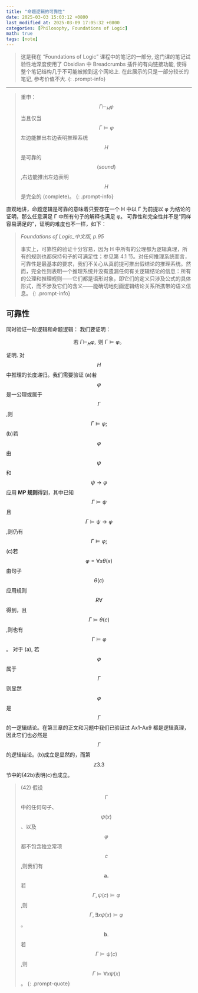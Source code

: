 ```yaml
---
title: "命题逻辑的可靠性"
date: 2025-03-03 15:03:12 +0800
last_modified_at: 2025-03-09 17:05:32 +0800
categories: [Philosophy, Foundations of Logic]
math: true
tags: [note]
---
```

>这是我在 “Foundations of Logic” 课程中的笔记的一部分, 这门课的笔记试验性地深度使用了 Obsidian 中 Breadcrumbs 插件的有向链接功能, 使得整个笔记结构几乎不可能被搬到这个网站上. 在此展示的只是一部分较长的笔记, 参考价值不大.
{: .prompt-info}

---


>重申：$$\Gamma\vdash_H\varphi$$当且仅当$$\Gamma\models\varphi$$
>左边能推出右边表明推理系统$$H$$是可靠的$$(sound)$$,右边能推出左边表明$$H$$是完全的 (complete)。
{: .prompt-info}

直观地讲，命题逻辑是可靠的意味着只要存在一个 H 中以 Γ 为前提以 φ 为结论的证明，那么任意满足 Γ 中所有句子的解释也满足 φ。
可靠性和完全性并不是“同样容易满足的”，证明的难度也不一样，如下：
>*Foundations of Logic_中文版, p.95*
>
>事实上，可靠性的验证十分容易，因为 H 中所有的公理都为逻辑真理，所有的规则也都保持句子的可满足性；参见第 4.1 节。对任何推理系统而言，可靠性是最基本的要求，我们不关心从真前提可推出假结论的推理系统。然而，完全性则表明一个推理系统并没有遗漏任何有关逻辑结论的信息：所有的公理和推理规则——它们都是语形对象，即它们的定义只涉及公式的具体形式，而不涉及它们的含义——能确切地刻画逻辑结论关系所携带的语义信息。
{: .prompt-info}
## 可靠性
同时验证一阶逻辑和命题逻辑：
我们要证明：

$$\text{若 }\Gamma\vdash_H\varphi,\text{ 则 }\Gamma\models\varphi。$$

证明. 对$$H$$中推理的长度递归。我们需要验证 
(a)若$$\varphi$$是一公理或属于$$\Gamma$$,则$$\Gamma\models\varphi;$$ 
(b)若$$\varphi$$由$$\psi$$和$$\psi\to\varphi$$应用 **MP 规则**得到，其中已知$$\Gamma\vDash\psi$$且$$\Gamma\models\psi\rightarrow\varphi$$,则仍有$$\Gamma\models\varphi;$$ 
(c)若$$\varphi=\forall x\theta(x)$$由句子$$\theta(c)$$应用规则$$R\forall$$得到，且$$\Gamma\models\theta(c)$$,则也有$$\Gamma\vDash\varphi$$。
对于 (a), 若$$\varphi$$属于$$\Gamma$$则显然$$\varphi$$是$$\Gamma$$的一逻辑结论。在第三章的正文和习题中我们已验证过 Ax1-Ax9 都是逻辑真理，因此它们也必然是$$\Gamma$$的逻辑结论。(b)成立是显然的，而第$$\mathbb{Z}3.3$$节中的(42b)表明(c)也成立。

>(42) 假设$$\Gamma$$中的任何句子、$$\psi(x)$$、以及$$\varphi$$都不包含独立常项$$c$$,则我们有
>$$\mathbf{a. }$$ 若$$\Gamma,\psi(c)\models\varphi$$,则$$\Gamma,\exists x\psi(x)\models\varphi$$。
>$$\mathbf{b} .$$ 若$$\Gamma\models\psi(c)$$,则$$\Gamma\models\forall x\psi(x)$$。
{: .prompt-quote}

